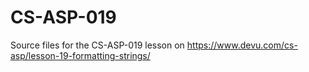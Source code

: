 # CS-ASP-019
Source files for the CS-ASP-019 lesson on https://www.devu.com/cs-asp/lesson-19-formatting-strings/
